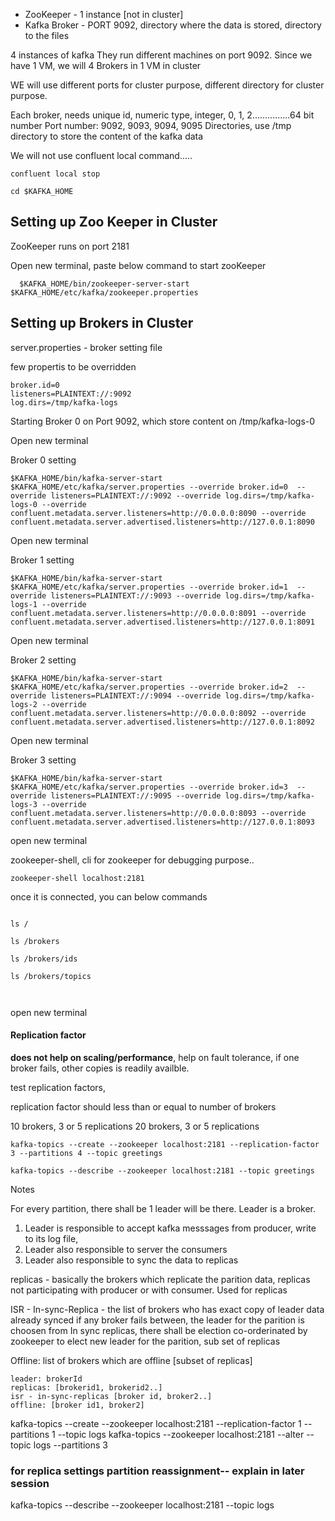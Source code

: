  - ZooKeeper - 1 instance [not in cluster]
 - Kafka Broker -  PORT 9092, directory where the data is stored, directory to the files

 4 instances of kafka
  They run different machines on port 9092. Since we have 1 VM, we will 4 Brokers in 1 VM in cluster
  
  WE will use different ports for cluster purpose, different directory for cluster purpose.
  
  Each broker, needs unique id, numeric type, integer, 0, 1, 2...............64 bit number
  Port number: 9092, 9093, 9094, 9095
  Directories, use /tmp directory to store the content of the kafka data
  
  We will not use confluent local command.....
  
  
  
  
 ```
 confluent local stop
 ```
 
 ```
 cd $KAFKA_HOME
 
 ```
 
 
 ## Setting up Zoo Keeper in Cluster
  ZooKeeper runs on port 2181
  
  Open new terminal, paste below command to start zooKeeper
  
```  
  $KAFKA_HOME/bin/zookeeper-server-start $KAFKA_HOME/etc/kafka/zookeeper.properties
```
 
 ## Setting up Brokers in Cluster
 
 server.properties - broker setting file

few propertis to be overridden

```
broker.id=0
listeners=PLAINTEXT://:9092
log.dirs=/tmp/kafka-logs
```  
  
  
Starting Broker 0 on Port 9092, which store content on /tmp/kafka-logs-0
 
Open new terminal 

Broker 0 setting

```
$KAFKA_HOME/bin/kafka-server-start $KAFKA_HOME/etc/kafka/server.properties --override broker.id=0  --override listeners=PLAINTEXT://:9092 --override log.dirs=/tmp/kafka-logs-0 --override confluent.metadata.server.listeners=http://0.0.0.0:8090 --override confluent.metadata.server.advertised.listeners=http://127.0.0.1:8090
```

Open new terminal 

Broker 1 setting

```
$KAFKA_HOME/bin/kafka-server-start $KAFKA_HOME/etc/kafka/server.properties --override broker.id=1  --override listeners=PLAINTEXT://:9093 --override log.dirs=/tmp/kafka-logs-1 --override confluent.metadata.server.listeners=http://0.0.0.0:8091 --override confluent.metadata.server.advertised.listeners=http://127.0.0.1:8091
```

 
Open new terminal 

Broker 2 setting

```
$KAFKA_HOME/bin/kafka-server-start $KAFKA_HOME/etc/kafka/server.properties --override broker.id=2  --override listeners=PLAINTEXT://:9094 --override log.dirs=/tmp/kafka-logs-2 --override confluent.metadata.server.listeners=http://0.0.0.0:8092 --override confluent.metadata.server.advertised.listeners=http://127.0.0.1:8092
```


Open new terminal 

Broker 3 setting

```
$KAFKA_HOME/bin/kafka-server-start $KAFKA_HOME/etc/kafka/server.properties --override broker.id=3  --override listeners=PLAINTEXT://:9095 --override log.dirs=/tmp/kafka-logs-3 --override confluent.metadata.server.listeners=http://0.0.0.0:8093 --override confluent.metadata.server.advertised.listeners=http://127.0.0.1:8093
```



open new terminal

zookeeper-shell, cli for zookeeper for debugging purpose..

```
zookeeper-shell localhost:2181
```

once it is connected, you can below commands

```

ls /

ls /brokers

ls /brokers/ids

ls /brokers/topics



```


open new terminal

#### Replication factor

**does not help on scaling/performance**, help on fault tolerance, if one broker fails, other copies is readily availble.

test replication factors, 

replication factor should less than or equal to  number of brokers

10 brokers,  3 or 5 replications
20 brokers, 3 or 5 replications


```
kafka-topics --create --zookeeper localhost:2181 --replication-factor 3 --partitions 4 --topic greetings

kafka-topics --describe --zookeeper localhost:2181 --topic greetings
```


Notes

For every partition, there shall be 1 leader will be there. Leader is a broker. 

1. Leader is responsible to accept kafka messsages from producer, write to its log file, 
2. Leader also responsible to server the consumers
3. Leader also responsible to sync the data to replicas


replicas - basically the brokers which replicate the parition data, replicas not participating with producer or with consumer. Used for replicas

ISR - In-sync-Replica - the list of brokers who has exact copy of leader data already synced
       if any broker fails between, the leader for the parition is choosen from In sync replicas, there shall be election co-orderinated by zookeeper to elect new leader for the parition, sub set of replicas
       
Offline: list of brokers which are offline [subset of replicas]
       



```
leader: brokerId
replicas: [brokerid1, brokerid2..]
isr - in-sync-replicas [broker id, broker2..]
offline: [broker id1, broker2]
````


kafka-topics --create --zookeeper localhost:2181 --replication-factor 1 --partitions 1 --topic logs
kafka-topics --zookeeper localhost:2181 --alter --topic logs --partitions 3

### for replica settings partition reassignment-- explain in later session

kafka-topics --describe --zookeeper localhost:2181 --topic logs
